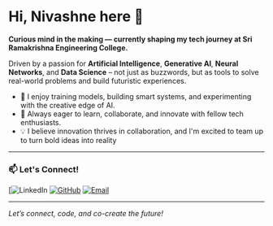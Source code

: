 # Hi, Nivashne here 👋

**Curious mind in the making — currently shaping my tech journey at Sri Ramakrishna Engineering College.**

Driven by a passion for **Artificial Intelligence**, **Generative AI**, **Neural Networks**, and **Data Science** – not just as buzzwords, but as tools to solve real-world problems and build futuristic experiences.

- 🤖 I enjoy training models, building smart systems, and experimenting with the creative edge of AI.
- 🧠 Always eager to learn, collaborate, and innovate with fellow tech enthusiasts.
- 💡 I believe innovation thrives in collaboration, and I'm excited to team up to turn bold ideas into reality


---

### 📫 Let's Connect!

[![LinkedIn](www.linkedin.com/in/nivashne-venkatesan-86aa15347)
[![GitHub](https://img.shields.io/badge/GitHub-222?logo=github)](https://github.com/Nivashne)
[![Email](https://img.shields.io/badge/Email-red?logo=gmail)](mailto:nivashnevenkatesan@email.com)

---

*Let’s connect, code, and co-create the future!*

